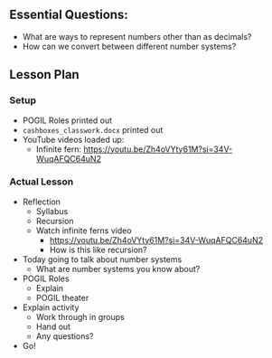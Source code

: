 ## Essential Questions:

- What are ways to represent numbers other than as decimals?
- How can we convert between different number systems?

## Lesson Plan

### Setup

- POGIL Roles printed out
- `cashboxes_classwork.docx` printed out
- YouTube videos loaded up:
    - Infinite fern: https://youtu.be/Zh4oVYty61M?si=34V-WuqAFQC64uN2

### Actual Lesson

- Reflection
    - Syllabus
    - Recursion
    - Watch infinite ferns video
        - https://youtu.be/Zh4oVYty61M?si=34V-WuqAFQC64uN2
        - How is this like recursion?
- Today going to talk about number systems
    - What are number systems you know about?
- POGIL Roles
    - Explain
    - POGIL theater
- Explain activity
    - Work through in groups
    - Hand out
    - Any questions?
- Go!
